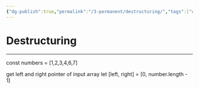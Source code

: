 ```yaml
---
{"dg-publish":true,"permalink":"/3-permanent/destructuring/","tags":["code/javascript","type/permanent"],"created":"2023-07-24T07:25:05.975-05:00","updated":"2023-09-05T14:30:15.267-05:00"}
---
```


# Destructuring
---
const numbers = [1,2,3,4,6,7]

get left and right pointer of input array
let [left, right] = [0, number.length - 1]